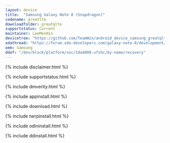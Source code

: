 ```yaml
---
layout: device
title:  "Samsung Galaxy Note 8 (Snapdragon)"
codename: greatlte
downloadfolder: greatqlte
supportstatus: Current
maintainer: LeeMenHin
devicetree: "https://github.com/TeamWin/android_device_samsung_greatqlte"
xdathread: "https://forum.xda-developers.com/galaxy-note-8/development/recovery-samsung-galaxy-note8-snapdragon-t3962754"
oem: Samsung
ddof: "/dev/block/platform/soc/1da4000.ufshc/by-name/recovery"
---
```


{% include disclaimer.html %}

{% include supportstatus.html %}

{% include dmverity.html %}

{% include appinstall.html %}

{% include download.html %}

{% include twrpinstall.html %}

{% include odininstall.html %}

{% include ddinstall.html %}
